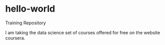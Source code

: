 hello-world
===========

Training Repository

I am taking the data science set of courses offered for free on the website coursera.
